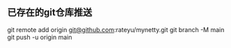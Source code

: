 ## 已存在的git仓库推送
git remote add origin git@github.com:rateyu/mynetty.git
git branch -M main
git push -u origin main